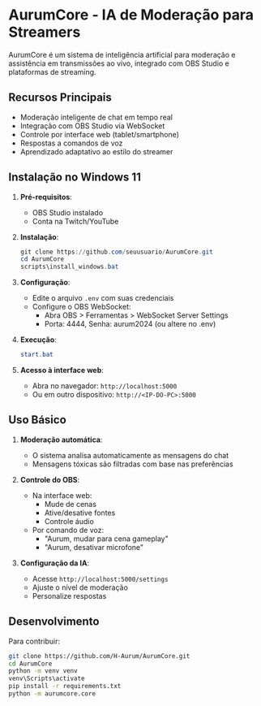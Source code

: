 # AurumCore - IA de Moderação para Streamers


AurumCore é um sistema de inteligência artificial para moderação e assistência em transmissões ao vivo, integrado com OBS Studio e plataformas de streaming.

## Recursos Principais
- Moderação inteligente de chat em tempo real
- Integração com OBS Studio via WebSocket
- Controle por interface web (tablet/smartphone)
- Respostas a comandos de voz
- Aprendizado adaptativo ao estilo do streamer

## Instalação no Windows 11

1. **Pré-requisitos**:
   - OBS Studio instalado
   - Conta na Twitch/YouTube

2. **Instalação**:
   ```powershell
   git clone https://github.com/seuusuario/AurumCore.git
   cd AurumCore
   scripts\install_windows.bat
   ```

3. **Configuração**:
   - Edite o arquivo `.env` com suas credenciais
   - Configure o OBS WebSocket:
     - Abra OBS > Ferramentas > WebSocket Server Settings
     - Porta: 4444, Senha: aurum2024 (ou altere no .env)

4. **Execução**:
   ```powershell
   start.bat
   ```

5. **Acesso à interface web**:
   - Abra no navegador: `http://localhost:5000`
   - Ou em outro dispositivo: `http://<IP-DO-PC>:5000`

## Uso Básico

1. **Moderação automática**:
   - O sistema analisa automaticamente as mensagens do chat
   - Mensagens tóxicas são filtradas com base nas preferências

2. **Controle do OBS**:
   - Na interface web:
     - Mude de cenas
     - Ative/desative fontes
     - Controle áudio
   - Por comando de voz:
     - "Aurum, mudar para cena gameplay"
     - "Aurum, desativar microfone"

3. **Configuração da IA**:
   - Acesse `http://localhost:5000/settings`
   - Ajuste o nível de moderação
   - Personalize respostas

## Desenvolvimento

Para contribuir:

```bash
git clone https://github.com/H-Aurum/AurumCore.git
cd AurumCore
python -m venv venv
venv\Scripts\activate
pip install -r requirements.txt
python -m aurumcore.core
```

